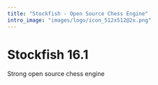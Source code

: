 ```yaml
---
title: "Stockfish - Open Source Chess Engine"
intro_image: "images/logo/icon_512x512@2x.png"
---
```


# Stockfish 16.1

Strong open source chess engine